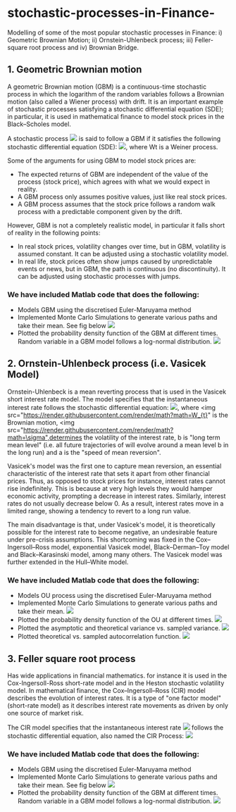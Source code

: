 # stochastic-processes-in-Finance-
Modelling of some of the most popular stochastic processes in Finance: i) Geometric Brownian Motion; ii) Ornstein-Uhlenbeck process; iii) Feller-square root process and iv) Brownian Bridge.

## 1. Geometric Brownian motion 
A geometric Brownian motion (GBM) is a continuous-time stochastic process in which the logarithm of the random variables follows a Brownian motion (also called a Wiener process) with drift. It is an important example of stochastic processes satisfying a stochastic differential equation (SDE); in particular, it is used in mathematical finance to model stock prices in the Black–Scholes model.

A stochastic process <img src="https://render.githubusercontent.com/render/math?math=S_{t}"> is said to follow a GBM if it satisfies the following stochastic differential equation (SDE): <img src="https://render.githubusercontent.com/render/math?math=dS_{t}=\mu S_{t}\,dt%2B\sigma S_{t}\,dW_{t}">, where Wt is a Weiner process.

Some of the arguments for using GBM to model stock prices are:

- The expected returns of GBM are independent of the value of the process (stock price), which agrees with what we would expect in reality.
- A GBM process only assumes positive values, just like real stock prices.
- A GBM process assumes that the stock price follows a random walk process with a predictable component given by the drift.

However, GBM is not a completely realistic model, in particular it falls short of reality in the following points:
- In real stock prices, volatility changes over time, but in GBM, volatility is assumed constant. It can be adjusted using a stochastic volatility model.
- In real life, stock prices often show jumps caused by unpredictable events or news, but in GBM, the path is continuous (no discontinuity). It can be adjusted using stochastic processes with jumps.

### We have included Matlab code that does the following:
- Models GBM using the discretised Euler-Maruyama method
- Implemented Monte Carlo Simulations to generate various paths and take their mean. See fig below
![](Images/gbm1.jpg)
- Plotted the probability density function of the GBM at different times. Random variable in a GBM model follows a log-normal distribution.
![](Images/gbm2.jpg)

## 2. Ornstein-Uhlenbeck process (i.e. Vasicek Model)
 Ornstein-Uhlenbeck is a mean reverting process that is used in the Vasicek short interest rate model. The model specifies that the instantaneous interest rate follows the stochastic differential equation: <img src="https://render.githubusercontent.com/render/math?math={\displaystyle dr_{t}=a(b-r_{t})\,dt%2B\sigma \,dW_{t}}">,
 where <img src="https://render.githubusercontent.com/render/math?math=W_{t}" is the Brownian motion, <img src="https://render.githubusercontent.com/render/math?math=\sigma",determines the volatility of the interest rate, b is "long term mean level" (i.e. all future trajectories of will evolve around a mean level b in the long run) and a is the "speed of mean reversion".
 
Vasicek's model was the first one to capture mean reversion, an essential characteristic of the interest rate that sets it apart from other financial prices. Thus, as opposed to stock prices for instance, interest rates cannot rise indefinitely. This is because at very high levels they would hamper economic activity, prompting a decrease in interest rates. Similarly, interest rates do not usually decrease below 0. As a result, interest rates move in a limited range, showing a tendency to revert to a long run value.

The main disadvantage is that, under Vasicek's model, it is theoretically possible for the interest rate to become negative, an undesirable feature under pre-crisis assumptions. This shortcoming was fixed in the Cox–Ingersoll–Ross model, exponential Vasicek model, Black–Derman–Toy model and Black–Karasinski model, among many others. The Vasicek model was further extended in the Hull–White model. 

### We have included Matlab code that does the following:
- Models OU process using the discretised Euler-Maruyama method
- Implemented Monte Carlo Simulations to generate various paths and take their mean. 
![](Images/OU1.jpg)
- Plotted the probability density function of the OU at different times. 
![](Images/OU4.jpg)
- Plotted the asymptotic and theoretical variance vs. sampled variance.
![](Images/OU2.jpg) 
- Plotted theoretical vs. sampled autocorrelation function.
![](Images/OU3.jpg) 

## 3. Feller square root process 
Has wide applications in financial mathematics. for instance it is used in the Cox-Ingersoll-Ross short-rate model and in the Heston stochastic volatility model.
In mathematical finance, the Cox–Ingersoll–Ross (CIR) model describes the evolution of interest rates. It is a type of "one factor model" (short-rate model) as it describes interest rate movements as driven by only one source of market risk. 

The CIR model specifies that the instantaneous interest rate <img src="https://render.githubusercontent.com/render/math?math=r_{t}"> follows the stochastic differential equation, also named the CIR Process:
<img src="https://render.githubusercontent.com/render/math?math=dr_{t}=a(b-r_{t})\,dt%2B\sigma {\sqrt  {r_{t}}}\,dW_{t}">

 ### We have included Matlab code that does the following:
- Models GBM using the discretised Euler-Maruyama method
- Implemented Monte Carlo Simulations to generate various paths and take their mean. See fig below
![](Images/fsr1.png)
- Plotted the probability density function of the GBM at different times. Random variable in a GBM model follows a log-normal distribution.
![](Images/fsr2.jpg)
